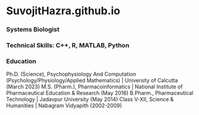 # SuvojitHazra.github.io

### Systems Biologist

### Technical Skills: C++, R, MATLAB, Python

### Education
Ph.D. (Science), Psychophysiology And Computation (Psychology/Physiology/Applied Mathematics) | University of Calcutta (March 2023)
M.S. (Pharm.), Pharmacoinformatics | National Institute of Pharmaceutical Education & Research (May 2016)
B.Pharm., Pharmaceutical Technology | Jadavpur University (May 2014)
Class V-XII, Science & Humanities | Nabagram Vidyapith (2002-2009)
